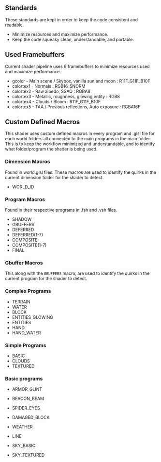 ## Standards
   These standards are kept in order to keep the code consistent and readable.
- Minimize resources and maximize performance.
- Keep the code squeaky clean, understandable, and portable.

## Used Framebuffers
   Current shader pipeline uses 6 framebuffers to minimize resources used and maximize performance.
- gcolor - Main scene / Skybox, vanilla sun and moon : R11F_G11F_B10F
- colortex1 - Normals : RGB16_SNORM
- colortex2 - Raw albedo, SSAO : RGBA8
- colortex3 - Metallic, roughness, glowing entity : RGB8
- colortex4 - Clouds / Bloom : R11F_G11F_B10F
- colortex5 - TAA / Previous reflections, Auto exposure : RGBA16F

## Custom Defined Macros
   This shader uses custom defined macros in every program and .glsl file for each world folders all connected to the main programs in the main folder. This is to keep the workflow minimized and understandable, and to identify what folder/program the shader is being used.

### Dimension Macros
   Found in world.glsl files. These macros are used to identify the quirks in the current dimension folder for the shader to detect.
- WORLD_ID

### Program Macros
   Found in their respective programs in .fsh and .vsh files.
- SHADOW
- GBUFFERS
- DEFERRED
- DEFERRED(1-7)
- COMPOSITE
- COMPOSITE(1-7)
- FINAL

### Gbuffer Macros
   This along with the `GBUFFERS` macro, are used to identify the quirks in the current program for the shader to detect.

### Complex Programs
- TERRAIN
- WATER
- BLOCK
- ENTITIES_GLOWING
- ENTITIES
- HAND
- HAND_WATER

### Simple Programs
- BASIC
- CLOUDS
- TEXTURED

### Basic programs
- ARMOR_GLINT
- BEACON_BEAM
- SPIDER_EYES
- DAMAGED_BLOCK
- WEATHER

- LINE
- SKY_BASIC
- SKY_TEXTURED
